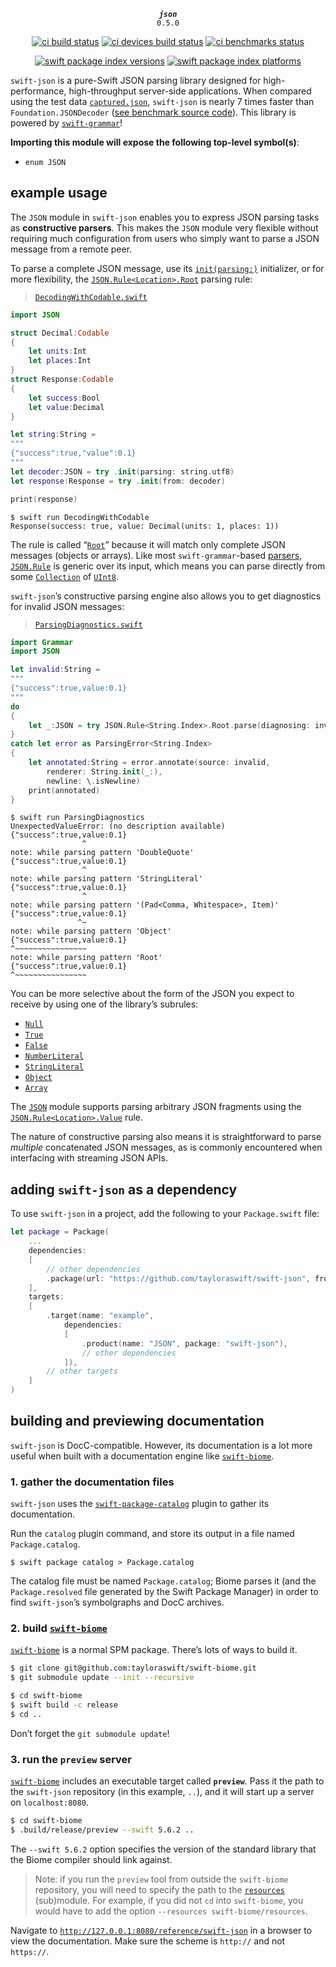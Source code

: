 <div align="center">
  
***`json`***<br>`0.5.0`
  
[![ci build status](https://github.com/tayloraswift/swift-json/actions/workflows/build.yml/badge.svg)](https://github.com/tayloraswift/swift-json/actions/workflows/build.yml)
[![ci devices build status](https://github.com/tayloraswift/swift-json/actions/workflows/build-devices.yml/badge.svg)](https://github.com/tayloraswift/swift-json/actions/workflows/build-devices.yml)
[![ci benchmarks status](https://github.com/tayloraswift/swift-json/actions/workflows/benchmarks.yml/badge.svg)](https://github.com/tayloraswift/swift-json/actions/workflows/benchmarks.yml)

[![swift package index versions](https://img.shields.io/endpoint?url=https%3A%2F%2Fswiftpackageindex.com%2Fapi%2Fpackages%2Fkelvin13%2Fswift-json%2Fbadge%3Ftype%3Dswift-versions)](https://swiftpackageindex.com/tayloraswift/swift-json)
[![swift package index platforms](https://img.shields.io/endpoint?url=https%3A%2F%2Fswiftpackageindex.com%2Fapi%2Fpackages%2Fkelvin13%2Fswift-json%2Fbadge%3Ftype%3Dplatforms)](https://swiftpackageindex.com/tayloraswift/swift-json)

</div>

`swift-json` is a pure-Swift JSON parsing library designed for high-performance, high-throughput server-side applications. When compared using the test data [`captured.json`](Benchmarks/), `swift-json` is nearly 7 times faster than `Foundation.JSONDecoder` ([see benchmark source code](Benchmarks/Sources/GeneralDecoding)). This library is powered by [`swift-grammar`](https://github.com/tayloraswift/swift-grammar)!

**Importing this module will expose the following top-level symbol(s)**:

* `enum JSON`

## example usage

The `JSON` module in `swift-json` enables you to express JSON parsing tasks as **constructive parsers**. This makes the `JSON` module very flexible without requiring much configuration from users who simply want to parse a JSON message from a remote peer.

To parse a complete JSON message, use its [`init(parsing:)`](https://swiftinit.org/reference/swift-json/json/json.init%28parsing:%29) initializer, or for more flexibility, the [`JSON.Rule<Location>.Root`](https://swiftinit.org/reference/swift-json/json/json/rule/root) parsing rule:

> [`DecodingWithCodable.swift`](Snippets/DecodingWithCodable.swift)

```swift
import JSON 

struct Decimal:Codable  
{
    let units:Int 
    let places:Int 
}
struct Response:Codable 
{
    let success:Bool 
    let value:Decimal
}

let string:String = 
"""
{"success":true,"value":0.1}
"""
let decoder:JSON = try .init(parsing: string.utf8)
let response:Response = try .init(from: decoder)

print(response)
```

```text
$ swift run DecodingWithCodable
Response(success: true, value: Decimal(units: 1, places: 1))
```

The rule is called “[`Root`](https://swiftinit.org/reference/swift-json/json/json/rule/root)” because it will match only complete JSON messages (objects or arrays). 
Like most `swift-grammar`-based [parsers](https://swiftinit.org/reference/swift-grammar/grammar/parsingrule), [`JSON.Rule`](https://swiftinit.org/reference/swift-json/json/json/rule) is generic over its input, which means you can parse directly from some [`Collection`](https://swiftinit.org/reference/swift/collection) of [`UInt8`](https://swiftinit.org/reference/swift/uint8).

`swift-json`’s constructive parsing engine also allows you to get diagnostics for invalid JSON messages:

> [`ParsingDiagnostics.swift`](Snippets/ParsingDiagnostics.swift)

```swift
import Grammar
import JSON

let invalid:String = 
"""
{"success":true,value:0.1}
"""
do 
{
    let _:JSON = try JSON.Rule<String.Index>.Root.parse(diagnosing: invalid.utf8)
}
catch let error as ParsingError<String.Index> 
{
    let annotated:String = error.annotate(source: invalid, 
        renderer: String.init(_:),
        newline: \.isNewline)
    print(annotated)
}
```
```text
$ swift run ParsingDiagnostics
UnexpectedValueError: (no description available)
{"success":true,value:0.1}
                ^
note: while parsing pattern 'DoubleQuote'
{"success":true,value:0.1}
                ^
note: while parsing pattern 'StringLiteral'
{"success":true,value:0.1}
                ^
note: while parsing pattern '(Pad<Comma, Whitespace>, Item)'
{"success":true,value:0.1}
               ^~
note: while parsing pattern 'Object'
{"success":true,value:0.1}
^~~~~~~~~~~~~~~~~
note: while parsing pattern 'Root'
{"success":true,value:0.1}
^~~~~~~~~~~~~~~~~
```

You can be more selective about the form of the JSON you expect to receive by using one of the library’s subrules:


*   [`Null`](https://swiftinit.org/reference/swift-json/json/json/rule/null)
*   [`True`](https://swiftinit.org/reference/swift-json/json/json/rule/true)
*   [`False`](https://swiftinit.org/reference/swift-json/json/json/rule/false)
*   [`NumberLiteral`](https://swiftinit.org/reference/swift-json/json/json/rule/numberliteral)
*   [`StringLiteral`](https://swiftinit.org/reference/swift-json/json/json/rule/stringliteral)
*   [`Object`](https://swiftinit.org/reference/swift-json/json/json/rule/object)
*   [`Array`](https://swiftinit.org/reference/swift-json/json/json/rule/array)


The [`JSON`](https://swiftinit.org/reference/swift-json/json) module supports parsing arbitrary JSON fragments using the [`JSON.Rule<Location>.Value`](https://swiftinit.org/reference/swift-json/json/json/rule/value) rule. 

The nature of constructive parsing also means it is straightforward to parse *multiple* concatenated JSON messages, as is commonly encountered when interfacing with streaming JSON APIs.

## adding `swift-json` as a dependency 

To use `swift-json` in a project, add the following to your `Package.swift` file:

```swift
let package = Package(
    ...
    dependencies: 
    [
        // other dependencies
        .package(url: "https://github.com/tayloraswift/swift-json", from: "0.5.0"),
    ],
    targets: 
    [
        .target(name: "example", 
            dependencies: 
            [
                .product(name: "JSON", package: "swift-json"),
                // other dependencies
            ]),
        // other targets
    ]
)
```

## building and previewing documentation 

`swift-json` is DocC-compatible. However, its documentation is a lot more useful when built with a documentation engine like [`swift-biome`](https://github.com/tayloraswift/swift-biome).

### 1. gather the documentation files

`swift-json` uses the [`swift-package-catalog`](https://github.com/tayloraswift/swift-package-catalog) plugin to gather its documentation. 

Run the `catalog` plugin command, and store its output in a file named `Package.catalog`.

```
$ swift package catalog > Package.catalog
```

The catalog file must be named `Package.catalog`; Biome parses it (and the `Package.resolved` file generated by the Swift Package Manager) in order to find `swift-json`’s symbolgraphs and DocC archives.

### 2. build [`swift-biome`](https://github.com/tayloraswift/swift-biome) 

[`swift-biome`](https://github.com/tayloraswift/swift-biome) is a normal SPM package. There’s lots of ways to build it. 

```bash
$ git clone git@github.com:tayloraswift/swift-biome.git
$ git submodule update --init --recursive

$ cd swift-biome 
$ swift build -c release 
$ cd ..
```

Don’t forget the `git submodule update`!

### 3. run the `preview` server

[`swift-biome`](https://github.com/tayloraswift/swift-biome) includes an executable target called **`preview`**. Pass it the path to the `swift-json` repository (in this example, `..`), and it will start up a server on `localhost:8080`.

```bash
$ cd swift-biome 
$ .build/release/preview --swift 5.6.2 ..
```

The `--swift 5.6.2` option specifies the version of the standard library that the Biome compiler should link against.

> Note: if you run the `preview` tool from outside the `swift-biome` repository, you will need to specify the path to the [`resources`](https://github.com/swift-biome/swift-biome-resources) (sub)module. For example, if you did not `cd` into `swift-biome`, you would have to add the option `--resources swift-biome/resources`.

Navigate to [`http://127.0.0.1:8080/reference/swift-json`](http://127.0.0.1:8080/reference/swift-json) in a browser to view the documentation. Make sure the scheme is `http://` and not `https://`.
